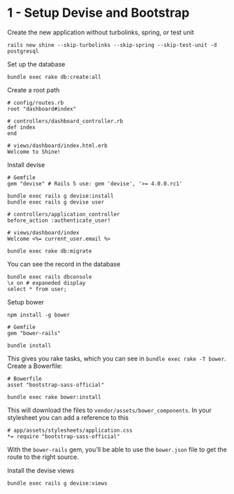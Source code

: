 # 1 - Setup Devise and Bootstrap

Create the new application without turbolinks, spring, or test unit

    rails new shine --skip-turbolinks --skip-spring --skip-test-unit -d postgresql

Set up the database

    bundle exec rake db:create:all

Create a root path

    # config/routes.rb
    root "dashboard#index"

    # controllers/dashboard_controller.rb
    def index
    end

    # views/dashboard/index.html.erb
    Welcome to Shine!

Install devise

    # Gemfile
    gem "devise" # Rails 5 use: gem 'devise', '>= 4.0.0.rc1'

    bundle exec rails g devise:install
    bundle exec rails g devise user

    # controllers/application_controller
    before_action :authenticate_user!

    # views/dashboard/index
    Welcome <%= current_user.email %>

    bundle exec rake db:migrate

You can see the record in the database

    bundle exec rails dbconsole
    \x on # expaneded display
    select * from user;

Setup bower

    npm install -g bower

    # Gemfile
    gem "bower-rails"

    bundle install

This gives you rake tasks, which you can see in `bundle exec rake -T bower`. Create a Bowerfile:

    # Bowerfile
    asset "bootstrap-sass-official"

    bundle exec rake bower:install

This will download the files to `vendor/assets/bower_components`. In your stylesheet you can add
a reference to this

    
    # app/assets/stylesheets/application.css
    *= require "bootstrap-sass-official"

With the `bower-rails` gem, you'll be able to use the `bower.json` file to get the route to the right
source.

Install the devise views

    bundle exec rails g devise:views
